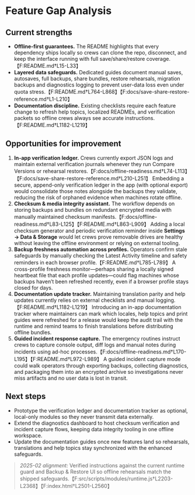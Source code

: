 # Feature Gap Analysis

## Current strengths
- **Offline-first guarantees.** The README highlights that every dependency ships locally so crews can clone the repo, disconnect, and keep the interface running with full save/share/restore coverage.【F:README.md†L15-L33】
- **Layered data safeguards.** Dedicated guides document manual saves, autosaves, full backups, share bundles, restore rehearsals, migration backups and diagnostics logging to prevent user-data loss even under quota stress.【F:README.md†L764-L868】【F:docs/save-share-restore-reference.md†L1-L210】
- **Documentation discipline.** Existing checklists require each feature change to refresh help topics, localized READMEs, and verification packets so offline crews always see accurate instructions.【F:README.md†L1182-L1219】

## Opportunities for improvement
1. **In-app verification ledger.** Crews currently export JSON logs and maintain external verification journals whenever they run Compare Versions or rehearsal restores.【F:docs/offline-readiness.md†L74-L113】【F:docs/save-share-restore-reference.md†L210-L251】 Embedding a secure, append-only verification ledger in the app (with optional export) would consolidate those notes alongside the backups they validate, reducing the risk of orphaned evidence when machines rotate offline.
2. **Checksum & media integrity assistant.** The workflow depends on storing backups and bundles on redundant encrypted media with manually maintained checksum manifests.【F:docs/offline-readiness.md†L83-L125】【F:README.md†L863-L909】 Adding a local checksum generator and periodic verification reminder inside **Settings → Data & Storage** would let crews prove removable drives are healthy without leaving the offline environment or relying on external tooling.
3. **Backup freshness automation across profiles.** Operators confirm stale safeguards by manually checking the Latest Activity timeline and safety reminders in each browser profile.【F:README.md†L785-L789】 A cross-profile freshness monitor—perhaps sharing a locally signed heartbeat file that each profile updates—could flag machines whose backups haven’t been refreshed recently, even if a browser profile stays closed for days.
4. **Documentation update tracker.** Maintaining translation parity and help updates currently relies on external checklists and manual logging.【F:README.md†L1182-L1219】 Introducing an in-app documentation tracker where maintainers can mark which locales, help topics and print guides were refreshed for a release would keep the audit trail with the runtime and remind teams to finish translations before distributing offline bundles.
5. **Guided incident response capture.** The emergency routines instruct crews to capture console output, diff logs and manual notes during incidents using ad-hoc processes.【F:docs/offline-readiness.md†L170-L195】【F:README.md†L972-L989】 A guided incident capture mode could walk operators through exporting backups, collecting diagnostics, and packaging them into an encrypted archive so investigations never miss artifacts and no user data is lost in transit.

## Next steps
- Prototype the verification ledger and documentation tracker as optional, local-only modules so they never transmit data externally.
- Extend the diagnostics dashboard to host checksum verification and incident capture flows, keeping data integrity tooling in one offline workspace.
- Update the documentation guides once new features land so rehearsals, translations and help topics stay synchronized with the enhanced safeguards.

> _2025-02 alignment:_ Verified instructions against the current runtime guard and Backup & Restore UI so offline rehearsals match the shipped safeguards.【F:src/scripts/modules/runtime.js†L2203-L2368】【F:index.html†L2501-L2560】
